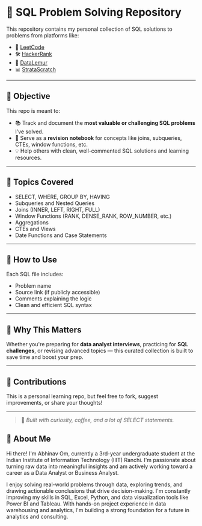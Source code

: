 # 🧠 SQL Problem Solving Repository

This repository contains my personal collection of SQL solutions to problems from platforms like:

- 📘 [LeetCode](https://leetcode.com/)
- 🛠️ [HackerRank](https://www.hackerrank.com/)
- 🧪 [DataLemur](https://datalemur.com/)
- 📊 [StrataScratch](https://www.stratascratch.com/)

---

## 🎯 Objective

This repo is meant to:

- 📚 Track and document the **most valuable or challenging SQL problems** I’ve solved.
- 🔁 Serve as a **revision notebook** for concepts like joins, subqueries, CTEs, window functions, etc.
- 💡 Help others with clean, well-commented SQL solutions and learning resources.

---

## 🧩 Topics Covered

- SELECT, WHERE, GROUP BY, HAVING
- Subqueries and Nested Queries
- Joins (INNER, LEFT, RIGHT, FULL)
- Window Functions (RANK, DENSE_RANK, ROW_NUMBER, etc.)
- Aggregations
- CTEs and Views
- Date Functions and Case Statements

---

## 🚀 How to Use

Each SQL file includes:
- Problem name
- Source link (if publicly accessible)
- Comments explaining the logic
- Clean and efficient SQL syntax

---

## 🧠 Why This Matters

Whether you're preparing for **data analyst interviews**, practicing for **SQL challenges**, or revising advanced topics — this curated collection is built to save time and boost your prep.

---

## 🤝 Contributions

This is a personal learning repo, but feel free to fork, suggest improvements, or share your thoughts!

---

> 📌 *Built with curiosity, coffee, and a lot of SELECT statements.*

## 🌟 About Me

Hi there! I'm Abhinav Om, currently a 3rd-year undergraduate student at the Indian Institute of Information Technology (IIIT) Ranchi.
I'm passionate about turning raw data into meaningful insights and am actively working toward a career as a Data Analyst or Business Analyst.

I enjoy solving real-world problems through data, exploring trends, and drawing actionable conclusions that drive decision-making.
I'm constantly improving my skills in SQL, Excel, Python, and data visualization tools like Power BI and Tableau.
With hands-on project experience in data warehousing and analytics, I'm building a strong foundation for a future in analytics and consulting.
